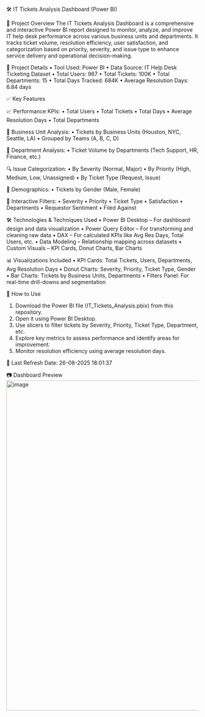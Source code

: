 🛠 IT Tickets Analysis Dashboard (Power BI)

📌 Project Overview
The IT Tickets Analysis Dashboard is a comprehensive and interactive Power BI report designed to monitor, analyze, and improve IT help desk performance across various business units and departments. It tracks ticket volume, resolution efficiency, user satisfaction, and categorization based on priority, severity, and issue type to enhance service delivery and operational decision-making.

📂 Project Details
•	Tool Used: Power BI
•	Data Source: IT Help Desk Ticketing Dataset
•	Total Users: 967
•	Total Tickets: 100K
•	Total Departments: 15
•	Total Days Tracked: 684K
•	Average Resolution Days: 6.84 days

✅ Key Features

📈 Performance KPIs:
•	Total Users
•	Total Tickets
•	Total Days
•	Average Resolution Days
•	Total Departments

🏢 Business Unit Analysis:
•	Tickets by Business Units (Houston, NYC, Seattle, LA)
•	Grouped by Teams (A, B, C, D)

🏬 Department Analysis:
•	Ticket Volume by Departments (Tech Support, HR, Finance, etc.)

🔍 Issue Categorization:
•	By Severity (Normal, Major)
•	By Priority (High, Medium, Low, Unassigned)
•	By Ticket Type (Request, Issue)

👥 Demographics:
•	Tickets by Gender (Male, Female)

🎯 Interactive Filters:
•	Severity
•	Priority
•	Ticket Type
•	Satisfaction
•	Departments
•	Requestor Sentiment
•	Filed Against

🛠 Technologies & Techniques Used
•	Power BI Desktop – For dashboard design and data visualization
•	Power Query Editor – For transforming and cleaning raw data
•	DAX – For calculated KPIs like Avg Res Days, Total Users, etc.
•	Data Modeling – Relationship mapping across datasets
•	Custom Visuals – KPI Cards, Donut Charts, Bar Charts

📊 Visualizations Included
•	KPI Cards: Total Tickets, Users, Departments, Avg Resolution Days
•	Donut Charts: Severity, Priority, Ticket Type, Gender
•	Bar Charts: Tickets by Business Units, Departments
•	Filters Panel: For real-time drill-downs and segmentation

🚀 How to Use
1.	Download the Power BI file (IT_Tickets_Analysis.pbix) from this repository.
2.	Open it using Power BI Desktop.
3.	Use slicers to filter tickets by Severity, Priority, Ticket Type, Department, etc.
4.	Explore key metrics to assess performance and identify areas for improvement.
5.	Monitor resolution efficiency using average resolution days.


📅 Last Refresh Date:
26-08-2025 18:01:37

📷 Dashboard Preview
<img width="1537" height="866" alt="image" src="https://github.com/user-attachments/assets/208287a2-79a9-4632-975a-48776c82e5ad" />

